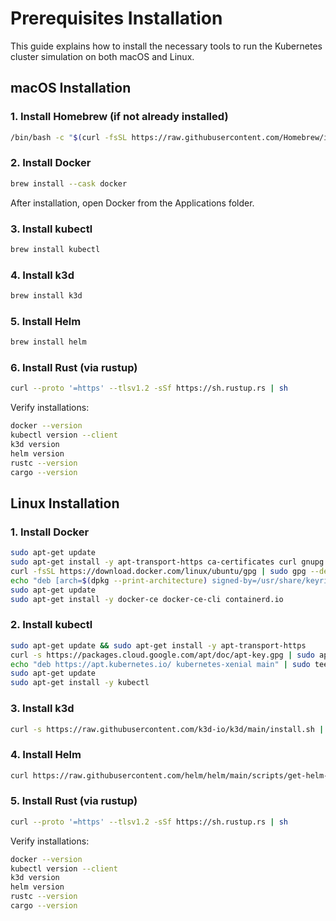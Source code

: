 
# Prerequisites Installation

This guide explains how to install the necessary tools to run the Kubernetes cluster simulation on both macOS and Linux.

## macOS Installation

### 1. Install Homebrew (if not already installed)

```bash
/bin/bash -c "$(curl -fsSL https://raw.githubusercontent.com/Homebrew/install/HEAD/install.sh)"
```

### 2. Install Docker

```bash
brew install --cask docker
```

After installation, open Docker from the Applications folder.

### 3. Install kubectl

```bash
brew install kubectl
```

### 4. Install k3d

```bash
brew install k3d
```

### 5. Install Helm

```bash
brew install helm
```

### 6. Install Rust (via rustup)

```bash
curl --proto '=https' --tlsv1.2 -sSf https://sh.rustup.rs | sh
```

Verify installations:

```bash
docker --version
kubectl version --client
k3d version
helm version
rustc --version
cargo --version
```

## Linux Installation

### 1. Install Docker

```bash
sudo apt-get update
sudo apt-get install -y apt-transport-https ca-certificates curl gnupg lsb-release
curl -fsSL https://download.docker.com/linux/ubuntu/gpg | sudo gpg --dearmor -o /usr/share/keyrings/docker-archive-keyring.gpg
echo "deb [arch=$(dpkg --print-architecture) signed-by=/usr/share/keyrings/docker-archive-keyring.gpg] https://download.docker.com/linux/ubuntu $(lsb_release -cs) stable" | sudo tee /etc/apt/sources.list.d/docker.list > /dev/null
sudo apt-get update
sudo apt-get install -y docker-ce docker-ce-cli containerd.io
```

### 2. Install kubectl

```bash
sudo apt-get update && sudo apt-get install -y apt-transport-https
curl -s https://packages.cloud.google.com/apt/doc/apt-key.gpg | sudo apt-key add -
echo "deb https://apt.kubernetes.io/ kubernetes-xenial main" | sudo tee -a /etc/apt/sources.list.d/kubernetes.list
sudo apt-get update
sudo apt-get install -y kubectl
```

### 3. Install k3d

```bash
curl -s https://raw.githubusercontent.com/k3d-io/k3d/main/install.sh | bash
```

### 4. Install Helm

```bash
curl https://raw.githubusercontent.com/helm/helm/main/scripts/get-helm-3 | bash
```

### 5. Install Rust (via rustup)

```bash
curl --proto '=https' --tlsv1.2 -sSf https://sh.rustup.rs | sh
```

Verify installations:

```bash
docker --version
kubectl version --client
k3d version
helm version
rustc --version
cargo --version
```
